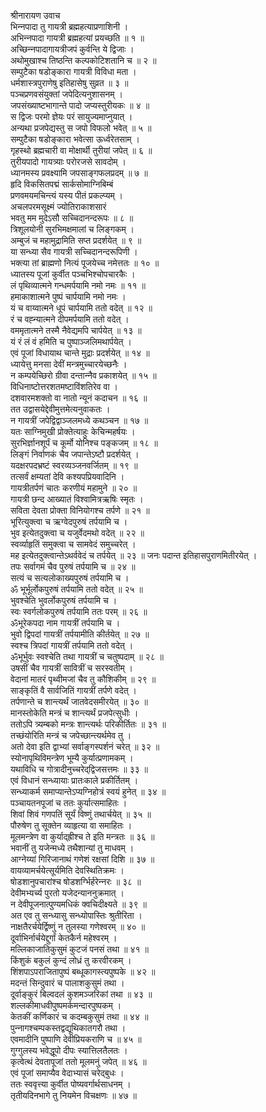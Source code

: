 श्रीनारायण उवाच  
भिन्‍नपादा तु गायत्री ब्रह्महत्याप्रणाशिनी ।  
अभिन्‍नपादा गायत्री ब्रह्महत्यां प्रयच्छति ॥ १ ॥  
अच्छिन्‍नपादागायत्रीजपं कुर्वन्ति ये द्विजाः ।  
अथोमुखाश्च तिष्ठन्ति कल्पकोटिशतानि च ॥ २ ॥  
सम्पुटैका षडोङ्‌कारा गायत्री विविधा मता ।  
धर्मशास्त्रपुराणेषु इतिहासेषु सुव्रत ॥ ३ ॥  
पञ्चप्रणवसंयुक्तां जपेदित्यनुशासनम् ।  
जपसंख्याष्टभागान्ते पादो जप्यस्तुरीयकः ॥ ४ ॥  
स द्विजः परमो ज्ञेयः परं सायुज्यमाप्नुयात् ।  
अन्यथा प्रजपेद्यस्तु स जपो विफलो भवेत् ॥ ५ ॥  
सम्पुटैका षडोङ्‌कारा भवेत्सा ऊर्ध्वरेतसाम् ।  
गृहस्थो ब्रह्मचारी वा मोक्षार्थी तुरीयां जपेत् ॥ ६ ॥  
तुरीयपादो गायत्र्याः परोरजसे सावदोम् ।  
ध्यानमस्य प्रवक्ष्यामि जपसाङ्‌गफलप्रदम् ॥ ७ ॥  
हृदि विकसितपद्मं सार्कसोमाग्निबिम्बं  
     प्रणवमयमचिन्त्यं यस्य पीतं प्रकल्प्यम् ।  
अचलपरमसूक्ष्मं ज्योतिराकाशसारं  
     भवतु मम मुदेऽसौ सच्चिदानन्दरूपः ॥ ८ ॥  
त्रिशूलयोनी सुरभिमक्षमालां च लिङ्‌गकम् ।  
अम्बुजं च महामुद्रामिति सप्त प्रदर्शयेत् ॥ ९ ॥  
या सन्ध्या सैव गायत्री सच्चिदानन्दरूपिणी ।  
भक्त्या तां ब्राह्मणो नित्यं पूजयेच्च नमेत्ततः ॥ १० ॥  
ध्यातस्य पूजां कुर्वीत पञ्चभिश्चोपचारकैः ।  
लं पृथिव्यात्मने गन्धमर्पयामि नमो नमः ॥ ११ ॥  
हमाकाशात्मने पुष्पं चार्पयामि नमो नमः ।  
यं च वाय्वात्मने धूपं चार्पयामि ततो वदेत् ॥ १२ ॥  
रं च वह्न्यात्मने दीपमर्पयामि ततो वदेत् ।  
वममृतात्मने तस्मै नैवेद्यमपि चार्पयेत् ॥ १३ ॥  
यं रं लं वं हमिति च पुष्पाञ्जलिमथार्पयेत् ।  
एवं पूजां विधायाथ चान्ते मुद्राः प्रदर्शयेत् ॥ १४ ॥  
ध्यायेत्तु मनसा देवीं मन्त्रमुच्चारयेच्छनैः ।  
न कम्पयेच्छिरो ग्रीवा दन्तान्‍नैव प्रकाशयेत् ॥ १५ ॥  
विधिनाष्टोत्तरशतमष्टाविंशतिरेव वा ।  
दशवारमशक्तो वा नातो न्यूनं कदाचन ॥ १६ ॥  
तत उद्वासयेद्देवीमुत्तमेत्यनुवाकतः ।  
न गायत्रीं जपेद्विद्वाञ्जलमध्ये कथञ्चन ॥ १७ ॥  
यतः साग्निमुखी प्रोक्तेत्याहुः केचिन्महर्षयः ।  
सुरभिर्ज्ञानशूर्पं च कूर्मो योनिश्च पङ्‌कजम् ॥ १८ ॥  
लिङ्‌गं निर्वाणकं चैव जपान्तेऽष्टौ प्रदर्शयेत् ।  
यदक्षरपदभ्रष्टं स्वरव्यञ्जनवर्जितम् ॥ १९ ॥  
तत्सर्वं क्षम्यतां देवि कश्यपप्रियवादिनि ।  
गायत्रीतर्पणं चातः करणीयं महामुने ॥ २० ॥  
गायत्री छन्द आख्यातं विश्वामित्रऋषिः स्मृतः ।  
सविता देवता प्रोक्ता विनियोगश्च तर्पणे ॥ २१ ॥  
भूरित्युक्त्वा च ऋग्वेदपुरुषं तर्पयामि च ।  
भुव इत्येतदुक्त्वा च यजुर्वेदमथो वदेत् ॥ २२ ॥  
स्वर्व्याहृतिं समुक्त्वा च सामवेदं समुच्चरेत् ।  
मह इत्येतदुक्त्वान्तेऽथर्ववेदं च तर्पयेत् ॥ २३ ॥
जनः पदान्त इतिहासपुराणमितीरयेत् ।  
तपः सर्वागमं चैव पुरुषं तर्पयामि च ॥ २४ ॥  
सत्यं च सत्यलोकाख्यपुरुषं तर्पयामि च ।  
ॐ भूर्भूर्लोकपुरुषं तर्पयामि ततो वदेत् ॥ २५ ॥  
भुवश्चेति भुवर्लोकपुरुषं तर्पयामि च ।  
स्वः स्वर्गलोकपुरुषं तर्पयामि ततः परम् ॥ २६ ॥  
ॐभूरेकपदा नाम गायत्रीं तर्पयामि च ।  
भुवो द्विपदां गायत्रीं तर्पयामीति कीर्तयेत् ॥ २७ ॥  
स्वश्च त्रिपदां गायत्रीं तर्पयामि ततो वदेत् ।  
ॐभूर्भुवः स्वश्चेति तथा गायत्रीं च चतुष्पदाम् ॥ २८ ॥  
उषसीं चैव गायत्रीं सावित्रीं च सरस्वतीम् ।  
वेदानां मातरं पृथ्वीमजां चैव तु कौशिकीम् ॥ २९ ॥  
साङ्‌कृतिं वै सार्वजितिं गायत्रीं तर्पणे वदेत् ।  
तर्पणान्ते च शान्त्यर्थं जातवेदसमीरयेत् ॥ ३० ॥  
मानस्तोकेति मन्त्रं च शान्त्यर्थं प्रजपेत्सुधीः ।  
ततोऽपि त्र्यम्बको मन्त्रः शान्त्यर्थः परिकीर्तितः ॥ ३१ ॥  
तच्छंयोरिति मन्त्रं च जपेच्छान्त्यर्थमेव तु ।  
अतो देवा इति द्वाभ्यां सर्वाङ्‌गस्पर्शनं चरेत् ॥ ३२ ॥  
स्योनापृथिविमन्त्रेण भूम्यै कुर्यात्प्रणामकम् ।  
यथाविधि च गोत्रादीनुच्चरेद्‌द्विजसत्तमः ॥ ३३ ॥  
एवं विधानं सन्ध्यायाः प्रातःकाले प्रकीर्तितम् ।  
सन्ध्याकर्म समाप्यान्तेऽप्यग्निहोत्रं स्वयं हुनेत् ॥ ३४ ॥  
पञ्चायतनपूजां च ततः कुर्यात्समाहितः ।  
शिवां शिवं गणपतिं सूर्यं विष्णुं तथार्चयेत् ॥ ३५ ॥  
पौरुषेण तु सूक्तेन व्याहृत्या वा समाहितः ।  
मूलमन्त्रेण वा कुर्याद्‌ह्रीश्च ते इति मन्त्रतः ॥ ३६ ॥  
भवानीं तु यजेन्मध्ये तथैशान्यां तु माधवम् ।  
आग्नेय्यां गिरिजानाथं गणेशं रक्षसां दिशि ॥ ३७ ॥  
वायव्यामर्चयेत्सूर्यमिति देवस्थितिक्रमः ।  
षोडशानुपचारांश्च षोडशर्ग्भिर्हरेन्‍नरः ॥ ३८ ॥  
देवीमभ्यर्च्य पुरतो यजेदन्याननुक्रमात् ।  
न देवीपूजनात्पुण्यमधिकं क्वचिदीक्ष्यते ॥ ३९ ॥  
अत एव तु सन्ध्यासु सन्ध्योपास्तिः श्रुतीरिता ।  
नाक्षतैरर्चयेर्द्विष्णुं न तुलस्या गणेश्वरम् ॥ ४० ॥  
दूर्वाभिर्नार्चयेद्दुर्गां केतकैर्न महेश्वरम् ।  
मल्लिकाजातिकुसुमं कुटजं पनसं तथा ॥ ४१ ॥  
किंशुकं बकुलं कुन्दं लोध्रं तु करवीरकम् ।  
शिंशपाऽपराजितापुष्पं बब्धूकागस्त्यपुष्पके ॥ ४२ ॥  
मदन्तं सिन्दुवारं च पालाशकुसुमं तथा ।  
दूर्वाङ्‌कुरं बिल्वदलं कुशमञ्जरिकां तथा ॥ ४३ ॥  
शल्लकीमाधवीपुष्पमर्कमन्दारपुष्पकम् ।  
केतकीं कर्णिकारं च कदम्बकुसुमं तथा ॥ ४४ ॥  
पुन्‍नागश्चम्पकस्तद्वद्यूथिकातगरौ तथा ।  
एवमादीनि पुष्पाणि देवीप्रियकराणि च ॥ ४५ ॥  
गुग्गुलस्य भवेद्धूपो दीपः स्यात्तिलतैलतः ।  
कृत्वेत्थं देवतापूजां ततो मूलमनुं जपेत् ॥ ४६ ॥  
एवं पूजां समाप्यैव वेदाभ्यासं चरेद्‌बुधः ।  
ततः स्ववृत्त्या कुर्वीत पोष्यवर्गार्थसाधनम् ।  
तृतीयदिनभागे तु नियमेन विचक्षणः ॥ ४७ ॥
